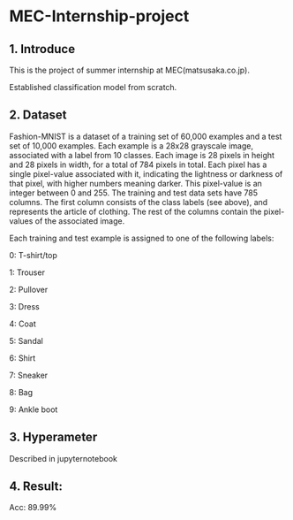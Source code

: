 # MEC-Internship-project
## 1. Introduce
This is the project of summer internship at MEC(matsusaka.co.jp). 

Established classification model from scratch.
## 2. Dataset
Fashion-MNIST is a dataset of a training set of 60,000 examples and a test set of 10,000 examples. Each example is a 28x28 grayscale image, associated with a label from 10 classes. 
Each image is 28 pixels in height and 28 pixels in width, for a total of 784 pixels in total. Each pixel has a single pixel-value associated with it, indicating the lightness or darkness of that pixel, with higher numbers meaning darker. This pixel-value is an integer between 0 and 255. The training and test data sets have 785 columns. The first column consists of the class labels (see above), and represents the article of clothing. The rest of the columns contain the pixel-values of the associated image.

Each training and test example is assigned to one of the following labels:


0: T-shirt/top

1: Trouser

2: Pullover

3: Dress

4: Coat

5: Sandal

6: Shirt

7: Sneaker

8: Bag

9: Ankle boot

## 3. Hyperameter
Described in jupyternotebook
## 4. Result:
Acc: 89.99%
